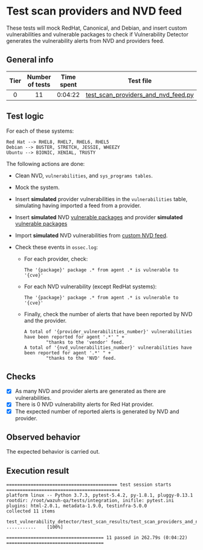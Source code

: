 # Test scan providers and NVD feed

These tests will mock RedHat, Canonical, and Debian, and insert custom vulnerabilities and vulnerable packages to
check if Vulnerability Detector generates the vulnerability alerts from NVD and providers feed.

## General info

|Tier | Number of tests | Time spent| Test file |
|:--:|:--:|:--:|:--:|
| 0 | 11 | 0:04:22 | [test_scan_providers_and_nvd_feed.py](../../test_scan_results/test_scan_providers_and_nvd_feed.py)|

## Test logic

For each of these systems:

```
Red Hat --> RHEL8, RHEL7, RHEL6, RHEL5
Debian --> BUSTER, STRETCH, JESSIE, WHEEZY
Ubuntu --> BIONIC, XENIAL, TRUSTY
```

The following actions are done:
- Clean NVD, `vulnerabilities`, and `sys_programs tables`.
- Mock the system.
- Insert **simulated** provider vulnerabilities in the `vulnerabilities` table, simulating having imported a feed from a
  provider.
- Insert **simulated** NVD [vulnerable packages](../../test_scan_results/data/vulnerabilities.json) and provider
  **simulated** [vulnerable packages](../../test_scan_results/data/vulnerabilities.json)
- Import **simulated** NVD vulnerabilities from [custom NVD feed](../../test_scan_results/data/custom_nvd_feed.json).
- Check these events in `ossec.log`:

  - For each provider, check:

    ```
    The '{package}' package .* from agent .* is vulnerable to '{cve}'
    ```

  - For each NVD vulnerability (except RedHat systems):

    ```
    The '{package}' package .* from agent .* is vulnerable to '{cve}'
    ```

  - Finally, check the number of alerts that have been reported by NVD and the provider.

    ```
    A total of '{provider_vulnerabilities_number}' vulnerabilities have been reported for agent '.*' " +
            "thanks to the 'vendor' feed.
    A total of '{nvd_vulnerabilities_number}' vulnerabilities have been reported for agent '.*' " +
            "thanks to the 'NVD' feed.
    ```

## Checks

- [x] As many NVD and provider alerts are generated as there are vulnerabilities.
- [x] There is 0 NVD vulnerability alerts for Red Hat provider.
- [x] The expected number of reported alerts is generated by NVD and provider.

## Observed behavior

The expected behavior is carried out.

## Execution result

```
========================================= test session starts ==========================================
platform linux -- Python 3.7.3, pytest-5.4.2, py-1.8.1, pluggy-0.13.1
rootdir: /root/wazuh-qa/tests/integration, inifile: pytest.ini
plugins: html-2.0.1, metadata-1.9.0, testinfra-5.0.0
collected 11 items

test_vulnerability_detector/test_scan_results/test_scan_providers_and_nvd_feed.py ...........    [100%]

==================================== 11 passed in 262.79s (0:04:22) ====================================
```
